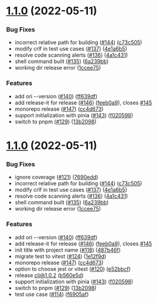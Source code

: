 

# [1.1.0](https://github.com/originjs/origin.js/compare/cli@1.0.2...cli@1.1.0) (2022-05-11)


### Bug Fixes

* incorrect relative path for building ([#144](https://github.com/originjs/origin.js/issues/144)) ([c73c505](https://github.com/originjs/origin.js/commit/c73c505e55376cf1ef6f85ff6404bb58dc2d2707))
* modify crlf in test use cases ([#137](https://github.com/originjs/origin.js/issues/137)) ([4e1a6b5](https://github.com/originjs/origin.js/commit/4e1a6b5c7440ad958b1099f2647e37d935f44390))
* resolve code scanning alerts ([#136](https://github.com/originjs/origin.js/issues/136)) ([4a1c431](https://github.com/originjs/origin.js/commit/4a1c4318b3738a493f9eb0e1772f02a07413721a))
* shell command built ([#135](https://github.com/originjs/origin.js/issues/135)) ([6a239bb](https://github.com/originjs/origin.js/commit/6a239bb8b74bab90c3c377c49969c7be55a56761))
* working dir release error ([1ccee75](https://github.com/originjs/origin.js/commit/1ccee759c80be9c8b8d36a23dc1b02c97f7faf3a))


### Features

* add ori --version ([#140](https://github.com/originjs/origin.js/issues/140)) ([ff639df](https://github.com/originjs/origin.js/commit/ff639dfc991779aab70192ea3cdaeedccd2c4b0b))
* add release-it for release ([#146](https://github.com/originjs/origin.js/issues/146)) ([feeb0a9](https://github.com/originjs/origin.js/commit/feeb0a97476f618e5e0a282932e88b943193918a)), closes [#145](https://github.com/originjs/origin.js/issues/145)
* monorepo release ([#147](https://github.com/originjs/origin.js/issues/147)) ([cc4d673](https://github.com/originjs/origin.js/commit/cc4d673a5705b44e8e1cdfa1445a8360e2bc66c8))
* support initialization with pinia ([#143](https://github.com/originjs/origin.js/issues/143)) ([f020598](https://github.com/originjs/origin.js/commit/f0205985bf7bbbd4fc57c5fa0b7f5fbf5913bd20))
* switch to pnpm ([#129](https://github.com/originjs/origin.js/issues/129)) ([13b2098](https://github.com/originjs/origin.js/commit/13b2098d11f18aff89ffcce21d9cdd480e84fe12))

# [1.1.0](https://github.com/originjs/origin.js/compare/v1.0.0...v1.1.0) (2022-05-11)


### Bug Fixes

* ignore coverage ([#121](https://github.com/originjs/origin.js/issues/121)) ([7690edd](https://github.com/originjs/origin.js/commit/7690edd86932c9d5601f4c4e4d10a968edf7aaa9))
* incorrect relative path for building ([#144](https://github.com/originjs/origin.js/issues/144)) ([c73c505](https://github.com/originjs/origin.js/commit/c73c505e55376cf1ef6f85ff6404bb58dc2d2707))
* modify crlf in test use cases ([#137](https://github.com/originjs/origin.js/issues/137)) ([4e1a6b5](https://github.com/originjs/origin.js/commit/4e1a6b5c7440ad958b1099f2647e37d935f44390))
* resolve code scanning alerts ([#136](https://github.com/originjs/origin.js/issues/136)) ([4a1c431](https://github.com/originjs/origin.js/commit/4a1c4318b3738a493f9eb0e1772f02a07413721a))
* shell command built ([#135](https://github.com/originjs/origin.js/issues/135)) ([6a239bb](https://github.com/originjs/origin.js/commit/6a239bb8b74bab90c3c377c49969c7be55a56761))
* working dir release error ([1ccee75](https://github.com/originjs/origin.js/commit/1ccee759c80be9c8b8d36a23dc1b02c97f7faf3a))


### Features

* add ori --version ([#140](https://github.com/originjs/origin.js/issues/140)) ([ff639df](https://github.com/originjs/origin.js/commit/ff639dfc991779aab70192ea3cdaeedccd2c4b0b))
* add release-it for release ([#146](https://github.com/originjs/origin.js/issues/146)) ([feeb0a9](https://github.com/originjs/origin.js/commit/feeb0a97476f618e5e0a282932e88b943193918a)), closes [#145](https://github.com/originjs/origin.js/issues/145)
* init title with project name ([#118](https://github.com/originjs/origin.js/issues/118)) ([487b46f](https://github.com/originjs/origin.js/commit/487b46faaa2d70a8f2a70899bf3c29463a863724))
* migrate test to vitest ([#124](https://github.com/originjs/origin.js/issues/124)) ([1e12f9d](https://github.com/originjs/origin.js/commit/1e12f9df19bba2cde42c34b31e67a535b568e74a))
* monorepo release ([#147](https://github.com/originjs/origin.js/issues/147)) ([cc4d673](https://github.com/originjs/origin.js/commit/cc4d673a5705b44e8e1cdfa1445a8360e2bc66c8))
* option to choose jest or vitest ([#120](https://github.com/originjs/origin.js/issues/120)) ([e52bbcf](https://github.com/originjs/origin.js/commit/e52bbcf2ba9a6103a345e3c30f28c2ecd3fef6f3))
* release cli@1.0.2 ([b560e5d](https://github.com/originjs/origin.js/commit/b560e5d661036407824871d79874eaedd29cde09))
* support initialization with pinia ([#143](https://github.com/originjs/origin.js/issues/143)) ([f020598](https://github.com/originjs/origin.js/commit/f0205985bf7bbbd4fc57c5fa0b7f5fbf5913bd20))
* switch to pnpm ([#129](https://github.com/originjs/origin.js/issues/129)) ([13b2098](https://github.com/originjs/origin.js/commit/13b2098d11f18aff89ffcce21d9cdd480e84fe12))
* test use case ([#114](https://github.com/originjs/origin.js/issues/114)) ([f6905af](https://github.com/originjs/origin.js/commit/f6905af260ae8185bd320eb1aa8dcb8faaa6aab8))